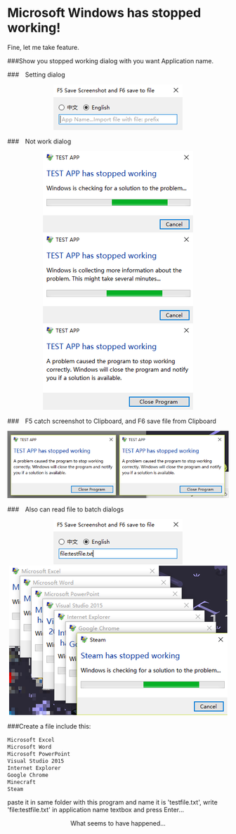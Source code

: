 # Microsoft Windows has stopped working!
Fine, let me take feature.

###Show you stopped working dialog with you want Application name.

###&emsp;Setting dialog
<div align=center><img alt="Setting dialog" src="https://github.com/IceLitty/StopWorkScreenshot/raw/master/StopWorkScreenshot/ReadmeImage/1.png"></div>

###&emsp;Not work dialog
<div align=center><img alt="Not work dialog" src="https://github.com/IceLitty/StopWorkScreenshot/raw/master/StopWorkScreenshot/ReadmeImage/2.png"></div>
<div align=center><img alt="Not work dialog" src="https://github.com/IceLitty/StopWorkScreenshot/raw/master/StopWorkScreenshot/ReadmeImage/3.png"></div>
<div align=center><img alt="Not work dialog" src="https://github.com/IceLitty/StopWorkScreenshot/raw/master/StopWorkScreenshot/ReadmeImage/4.png"></div>

###&emsp;F5 catch screenshot to Clipboard, and F6 save file from Clipboard
<div align=center><img alt="F5 catch screenshot to Clipboard, and F6 save file from Clipboard" src="https://github.com/IceLitty/StopWorkScreenshot/raw/master/StopWorkScreenshot/ReadmeImage/5.png"></div>

###&emsp;Also can read file to batch dialogs
<div align=center><img alt="Also can read file to batch dialogs" src="https://github.com/IceLitty/StopWorkScreenshot/raw/master/StopWorkScreenshot/ReadmeImage/6.png"></div>
<div align=center><img alt="Also can read file to batch dialogs" src="https://github.com/IceLitty/StopWorkScreenshot/raw/master/StopWorkScreenshot/ReadmeImage/7.png"></div>

###Create a file include this:
```
Microsoft Excel
Microsoft Word
Microsoft PowerPoint
Visual Studio 2015
Internet Explorer
Google Chrome
Minecraft
Steam
```
paste it in same folder with this program and name it is 'testfile.txt', write 'file:testfile.txt' in application name textbox and press Enter...
<div align=center>What seems to have happened...</div>
